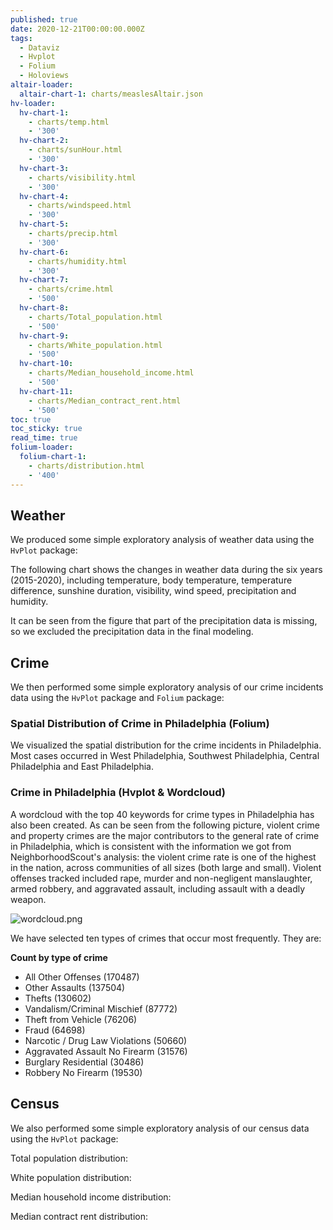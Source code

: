 ```yaml
---
published: true
date: 2020-12-21T00:00:00.000Z
tags:
  - Dataviz
  - Hvplot
  - Folium
  - Holoviews
altair-loader:
  altair-chart-1: charts/measlesAltair.json
hv-loader:
  hv-chart-1:
    - charts/temp.html
    - '300'
  hv-chart-2:
    - charts/sunHour.html
    - '300'
  hv-chart-3:
    - charts/visibility.html
    - '300'
  hv-chart-4:
    - charts/windspeed.html
    - '300'
  hv-chart-5:
    - charts/precip.html
    - '300'
  hv-chart-6:
    - charts/humidity.html
    - '300'
  hv-chart-7:
    - charts/crime.html
    - '500'
  hv-chart-8:
    - charts/Total_population.html
    - '500'
  hv-chart-9:
    - charts/White_population.html
    - '500'
  hv-chart-10:
    - charts/Median_household_income.html
    - '500'
  hv-chart-11:
    - charts/Median_contract_rent.html
    - '500'
toc: true
toc_sticky: true
read_time: true
folium-loader:
  folium-chart-1:
    - charts/distribution.html
    - '400'
---
```

## **Weather**

We produced some simple exploratory analysis of weather data using the `HvPlot` package:     
   
The following chart shows the changes in weather data during the six years (2015-2020), including temperature, body temperature, temperature difference, sunshine duration, visibility, wind speed, precipitation and humidity.  
      
<div id="hv-chart-1"></div>
<div id="hv-chart-2"></div>
<div id="hv-chart-3"></div>
<div id="hv-chart-4"></div>
<div id="hv-chart-5"></div>
<div id="hv-chart-6"></div>
   
It can be seen from the figure that part of the precipitation data is missing, so we excluded the precipitation data in the final modeling.   
   
## **Crime**

We then performed some simple exploratory analysis of our crime incidents data using the `HvPlot` package and `Folium` package:  

### Spatial Distribution of Crime in Philadelphia (Folium)

We visualized the spatial distribution for the crime incidents in Philadelphia. Most cases occurred in West Philadelphia, Southwest Philadelphia, Central Philadelphia and East Philadelphia.

<div id="folium-chart-1"></div>   
   
### Crime in Philadelphia (Hvplot & Wordcloud)
   
<div id="hv-chart-7"></div>   
   
A wordcloud with the top 40 keywords for crime types in Philadelphia has also been created. As can be seen from the following picture, violent crime and property crimes are the major contributors to the general rate of crime in Philadelphia, which is consistent with the information we got from NeighborhoodScout's analysis: the violent crime rate is one of the highest in the nation, across communities of all sizes (both large and small). Violent offenses tracked included rape, murder and non-negligent manslaughter, armed robbery, and aggravated assault, including assault with a deadly weapon.    
   
![wordcloud.png]({{site.baseurl}}/assets/image/wordcloud.png)


We have selected ten types of crimes that occur most frequently. They are:

**Count by type of crime**
- All Other Offenses	         (170487)
- Other Assaults	            (137504)
- Thefts	                 (130602)
- Vandalism/Criminal Mischief	    (87772)
- Theft from Vehicle	         (76206)
- Fraud	                    (64698)
- Narcotic / Drug Law Violations	 (50660)
- Aggravated Assault No Firearm	    (31576)
- Burglary Residential	         (30486)
- Robbery No Firearm	         (19530)


## **Census**

We also performed some simple exploratory analysis of our census data using the `HvPlot` package:     
  
Total population distribution:    
   
<div id="hv-chart-8"></div>   
   
White population distribution:    
   
<div id="hv-chart-9"></div>   
   
Median household income distribution:    
   
<div id="hv-chart-10"></div>   
   
Median contract rent distribution:     
   
<div id="hv-chart-11"></div>   

